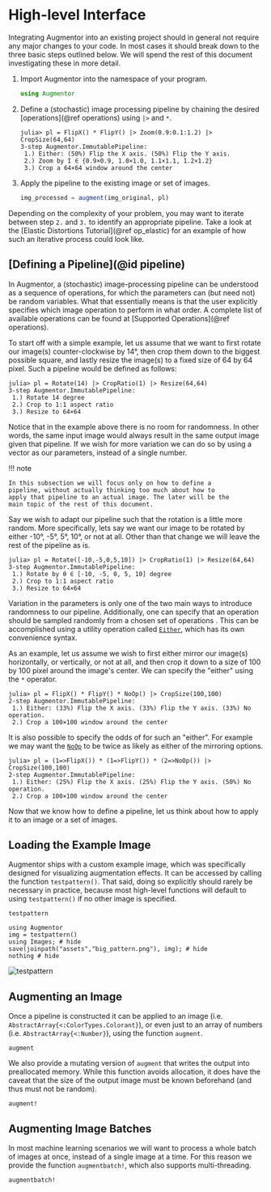# High-level Interface

Integrating Augmentor into an existing project should in general
not require any major changes to your code. In most cases it
should break down to the three basic steps outlined below. We
will spend the rest of this document investigating these in more
detail.

1. Import Augmentor into the namespace of your program.

   ```julia
   using Augmentor
   ```

2. Define a (stochastic) image processing pipeline by chaining
   the desired [operations](@ref operations) using `|>` and `*`.

   ```julia-repl
   julia> pl = FlipX() * FlipY() |> Zoom(0.9:0.1:1.2) |> CropSize(64,64)
   3-step Augmentor.ImmutablePipeline:
    1.) Either: (50%) Flip the X axis. (50%) Flip the Y axis.
    2.) Zoom by I ∈ {0.9×0.9, 1.0×1.0, 1.1×1.1, 1.2×1.2}
    3.) Crop a 64×64 window around the center
   ```

3. Apply the pipeline to the existing image or set of images.

   ```julia
   img_processed = augment(img_original, pl)
   ```

Depending on the complexity of your problem, you may want to
iterate between step `2.` and `3.` to identify an appropriate
pipeline.
Take a look at the [Elastic Distortions Tutorial](@ref op_elastic)
for an example of how such an iterative process could look like.

## [Defining a Pipeline](@id pipeline)

In Augmentor, a (stochastic) image-processing pipeline can be
understood as a sequence of operations, for which the parameters
can (but need not) be random variables. What that essentially
means is that the user explicitly specifies which image operation
to perform in what order. A complete list of available operations
can be found at [Supported Operations](@ref operations).

To start off with a simple example, let us assume that we want to
first rotate our image(s) counter-clockwise by 14°, then crop
them down to the biggest possible square, and lastly resize the
image(s) to a fixed size of 64 by 64 pixel. Such a pipeline would
be defined as follows:

```jldoctest; setup = :(using Augmentor)
julia> pl = Rotate(14) |> CropRatio(1) |> Resize(64,64)
3-step Augmentor.ImmutablePipeline:
 1.) Rotate 14 degree
 2.) Crop to 1:1 aspect ratio
 3.) Resize to 64×64
```

Notice that in the example above there is no room for randomness.
In other words, the same input image would always result in the
same output image given that pipeline. If we wish for more
variation we can do so by using a vector as our parameters,
instead of a single number.

!!! note

    In this subsection we will focus only on how to define a
    pipeline, without actually thinking too much about how to
    apply that pipeline to an actual image. The later will be the
    main topic of the rest of this document.

Say we wish to adapt our pipeline such that the rotation is a
little more random. More specifically, lets say we want our image
to be rotated by either -10°, -5°, 5°, 10°, or not at all. Other
than that change we will leave the rest of the pipeline as is.

```julia-repl
julia> pl = Rotate([-10,-5,0,5,10]) |> CropRatio(1) |> Resize(64,64)
3-step Augmentor.ImmutablePipeline:
 1.) Rotate by θ ∈ [-10, -5, 0, 5, 10] degree
 2.) Crop to 1:1 aspect ratio
 3.) Resize to 64×64
```

Variation in the parameters is only one of the two main ways to
introduce randomness to our pipeline. Additionally, one can
specify that an operation should be sampled randomly from a
chosen set of operations . This can be accomplished using a
utility operation called [`Either`](@ref), which has its own
convenience syntax.

As an example, let us assume we wish to first either mirror our
image(s) horizontally, or vertically, or not at all, and then
crop it down to a size of 100 by 100 pixel around the image's
center. We can specify the "either" using the `*` operator.

```julia-repl
julia> pl = FlipX() * FlipY() * NoOp() |> CropSize(100,100)
2-step Augmentor.ImmutablePipeline:
 1.) Either: (33%) Flip the X axis. (33%) Flip the Y axis. (33%) No operation.
 2.) Crop a 100×100 window around the center
```

It is also possible to specify the odds of for such an "either".
For example we may want the [`NoOp`](@ref) to be twice as likely
as either of the mirroring options.

```julia-repl
julia> pl = (1=>FlipX()) * (1=>FlipY()) * (2=>NoOp()) |> CropSize(100,100)
2-step Augmentor.ImmutablePipeline:
 1.) Either: (25%) Flip the X axis. (25%) Flip the Y axis. (50%) No operation.
 2.) Crop a 100×100 window around the center
```

Now that we know how to define a pipeline, let us think about how
to apply it to an image or a set of images.

## Loading the Example Image

Augmentor ships with a custom example image, which was
specifically designed for visualizing augmentation effects. It
can be accessed by calling the function `testpattern()`. That
said, doing so explicitly should rarely be necessary in practice,
because most high-level functions will default to using
`testpattern()` if no other image is specified.

```@docs
testpattern
```

```@example
using Augmentor
img = testpattern()
using Images; # hide
save(joinpath("assets","big_pattern.png"), img); # hide
nothing # hide
```

![testpattern](assets/big_pattern.png)

## Augmenting an Image

Once a pipeline is constructed it can be applied to an image
(i.e. `AbstractArray{<:ColorTypes.Colorant}`), or even just to an
array of numbers (i.e. `AbstractArray{<:Number}`), using the
function `augment`.

```@docs
augment
```

We also provide a mutating version of `augment` that writes the
output into preallocated memory. While this function avoids
allocation, it does have the caveat that the size of the output
image must be known beforehand (and thus must not be random).

```@docs
augment!
```

## Augmenting Image Batches

In most machine learning scenarios we will want to process a
whole batch of images at once, instead of a single image at a
time. For this reason we provide the function `augmentbatch!`,
which also supports multi-threading.

```@docs
augmentbatch!
```
